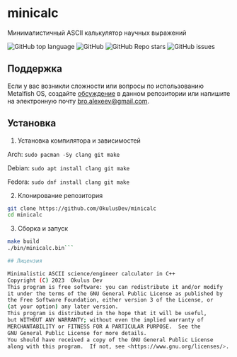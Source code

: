 # minicalc
Минималистичный ASCII калькулятор научных выражений

![GitHub top language](https://img.shields.io/github/languages/top/OkulusDev/minicalc)
![GitHub](https://img.shields.io/github/license/OkulusDev/minicalc)
![GitHub Repo stars](https://img.shields.io/github/stars/OkulusDev/minicalc)
![GitHub issues](https://img.shields.io/github/issues/OkulusDev/minicalc)

## Поддержка
Если у вас возникли сложности или вопросы по использованию Metalfish OS, создайте 
[обсуждение](https://github.com/OkulusDev/minicalc/issues/new/choose) в данном репозитории или напишите на электронную почту <bro.alexeev@gmail.com>.

## Установка

1. Установка компилятора и зависимостей

Arch: ```sudo pacman -Sy clang git make```

Debian: ```sudo apt install clang git make```

Fedora: ```sudo dnf install clang git make```

2. Клонирование репозитория

```bash
git clone https://github.com/OkulusDev/minicalc
cd minicalc
```

3. Сборка и запуск

```bash
make build
./bin/minicalc.bin```

## Лицензия

Minimalistic ASCII science/engineer calculator in C++
Copyright (C) 2023  Okulus Dev
This program is free software: you can redistribute it and/or modify
it under the terms of the GNU General Public License as published by
the Free Software Foundation, either version 3 of the License, or
(at your option) any later version.
This program is distributed in the hope that it will be useful,
but WITHOUT ANY WARRANTY; without even the implied warranty of
MERCHANTABILITY or FITNESS FOR A PARTICULAR PURPOSE.  See the
GNU General Public License for more details.
You should have received a copy of the GNU General Public License
along with this program.  If not, see <https://www.gnu.org/licenses/>.
